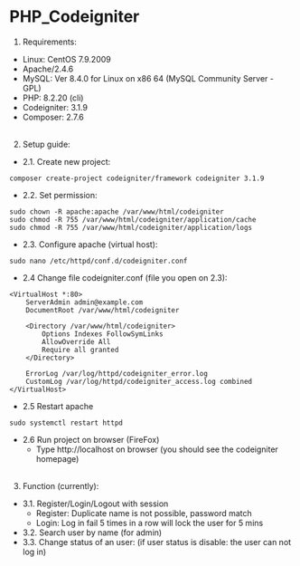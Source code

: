 # PHP_Codeigniter
1. Requirements:
- Linux: CentOS 7.9.2009
- Apache/2.4.6
- MySQL: Ver 8.4.0 for Linux on x86 64 (MySQL Community Server - GPL)
- PHP: 8.2.20 (cli)
- Codeigniter: 3.1.9
- Composer: 2.7.6
<br><br>
2. Setup guide:
- 2.1. Create new project:   
```
composer create-project codeigniter/framework codeigniter 3.1.9
```
- 2.2. Set permission:   
```
sudo chown -R apache:apache /var/www/html/codeigniter   
sudo chmod -R 755 /var/www/html/codeigniter/application/cache   
sudo chmod -R 755 /var/www/html/codeigniter/application/logs    
```
- 2.3. Configure apache (virtual host):
```
sudo nano /etc/httpd/conf.d/codeigniter.conf
```  
- 2.4 Change file codeigniter.conf (file you open on 2.3):   
```
<VirtualHost *:80>
    ServerAdmin admin@example.com
    DocumentRoot /var/www/html/codeigniter

    <Directory /var/www/html/codeigniter>
        Options Indexes FollowSymLinks
        AllowOverride All
        Require all granted
    </Directory>

    ErrorLog /var/log/httpd/codeigniter_error.log
    CustomLog /var/log/httpd/codeigniter_access.log combined
</VirtualHost>
```
- 2.5 Restart apache
```
sudo systemctl restart httpd  
```
- 2.6 Run project on browser (FireFox)
  + Type http://localhost on browser (you should see the codeigniter homepage)
<br><br>
3. Function (currently):
- 3.1. Register/Login/Logout with session
    + Register: Duplicate name is not possible, password match
    + Login: Log in fail 5 times in a row will lock the user for 5 mins
- 3.2. Search user by name (for admin)
- 3.3. Change status of an user: (if user status is disable: the user can not log in)
